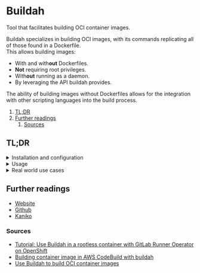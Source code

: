 # Buildah

Tool that facilitates building OCI container images.

Buildah specializes in building OCI images, with its commands replicating all of those found in a Dockerfile.<br/>
This allows building images:

- With and with**out** Dockerfiles.
- **Not** requiring root privileges.
- With**out** running as a daemon.
- By leveraging the API buildah provides.

The ability of building images without Dockerfiles allows for the integration with other scripting languages into the
build process.

1. [TL;DR](#tldr)
1. [Further readings](#further-readings)
   1. [Sources](#sources)

## TL;DR

<details>
  <summary>Installation and configuration</summary>

```sh
apt install 'buildah'
dnf install 'buildah'
emerge 'app-containers/buildah'
pacman -S 'buildah'
yum install 'buildah'
zypper install 'buildah'
```

</details>

<details>
  <summary>Usage</summary>

```sh
# List images.
buildah images

# Authenticate to container registries.
aws ecr get-login-password | buildah login -u 'AWS' --password-stdin '012345678901.dkr.ecr.eu-east-2.amazonaws.com'

# Pull images.
buildah pull 'alpine'
buildah pull --quiet --creds 'bob' 'boinc/client:amd'
buildah pull --platform 'linux/amd64' --retry '3' --retry-delay '5s' 'docker-daemon:alpine:3.19'
buildah pull '012345678901.dkr.ecr.eu-east-2.amazonaws.com/library/amazoncorretto:17.0.10-al2023-headless@sha256:ec8d…'

# Create working containers based off of images.
buildah from 'alpine'
buildah from --pull --quiet 'boinc/client:amd'
buildah from --name 'starting-working-container' --arch 'amd64' 'docker-archive:/tmp/alpine.tar'
buildah from '012345678901.dkr.ecr.eu-east-2.amazonaws.com/library/amazoncorretto:17.0.10-al2023-headless@sha256:ec8d…'

# List working containers.
buildah containers

# Start working containers.
buildah run 'wc-fedora' -- dnf -y install 'lighttpd'

# Configure started working containers.
buildah config --annotation "com.example.build.host=$(uname -n)" 'wc-fedora'
buildah config --cmd '/usr/sbin/lighttpd -D -f /etc/lighttpd/lighttpd.conf' 'wc-fedora'
buildah config --port '80' 'wc-fedora'

# Create images from working containers.
buildah commit 'starting-working-container' 'alpine-custom'
buildah commit --rm 'working-container-removed-after-commit' 'oci-archive:/tmp/alpine-custom.tar'

# Create images from Dockerfiles.
# The current directory is used as default context path.
buildah build -t 'fedora-http-server'
buildah build --pull -t '012345678901.dkr.ecr.eu-east-2.amazonaws.com/me/my-alpine:0.0.1' 'dockerfile-dir'

# Push images.
buildah push 'cfde91e4763f' 'docker://registry.example.com/repository:tag'
buildah push --disable-compression 'localhost/test-image' 'docker-daemon:test-image:3.0'
buildah push --creds 'kevin:secretWord' --sign-by '7425…109F' 'docker.io/library/debian' 'oci:/path/to/layout:image:tag'

# Remove working containers.
buildah rm 'fedora-http-server'
buildah delete 'starting-working-container' … 'debian-working-container'
buildah rm --all

# Remove images.
buildah rmi 'localhost/test-image'
buildah rmi --all --force
buildah rmi --prune 'cfde91e4763f' … 'boinc/client:amd'

# Remove .
buildah prune
buildah prune --all
```

</details>

<details>
  <summary>Real world use cases</summary>

```sh
# Build containers using commands instead of Dockerfiles.
CONTAINER=$(buildah from 'fedora') \
&& buildah run "$CONTAINER" -- dnf -y install 'lighttpd' \
&& buildah config --annotation "com.example.build.host=$(uname -n)" "$CONTAINER" \
&& buildah config --cmd '/usr/sbin/lighttpd -D -f /etc/lighttpd/lighttpd.conf' "$CONTAINER" \
&& buildah config --port '80' "$CONTAINER" \
&& buildah commit "$CONTAINER" 'company/lighttpd:testing'

# Clean everything up.
buildah rm --all \
&& buildah prune --all
```

</details>

## Further readings

- [Website]
- [Github]
- [Kaniko]

### Sources

- [Tutorial: Use Buildah in a rootless container with GitLab Runner Operator on OpenShift]
- [Building container image in AWS CodeBuild with buildah]
- [Use Buildah to build OCI container images]

<!--
  References
  -->

<!-- In-article sections -->
<!-- Knowledge base -->
[kaniko]: kubernetes/kaniko.placeholder

<!-- Files -->
<!-- Upstream -->
[github]: https://github.com/containers/buildah/
[website]: https://buildah.io/

<!-- Others -->
[building container image in aws codebuild with buildah]: https://dev.to/leonards/building-container-image-in-aws-codebuild-with-buildah-8gk
[tutorial: use buildah in a rootless container with gitlab runner operator on openshift]: https://docs.gitlab.com/ee/ci/docker/buildah_rootless_tutorial.html
[use buildah to build oci container images]: https://www.linode.com/docs/guides/using-buildah-oci-images/
